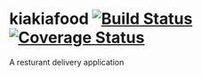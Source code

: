 # kiakiafood [![Build Status](https://travis-ci.org/akhilome/kiakiafood.svg?branch=develop)](https://travis-ci.org/akhilome/kiakiafood) [![Coverage Status](https://coveralls.io/repos/github/akhilome/kiakiafood/badge.svg?branch=develop)](https://coveralls.io/github/akhilome/kiakiafood?branch=develop)

A resturant delivery application
